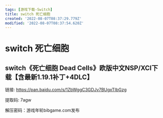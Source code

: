 ```yaml
---
tags: [游戏下载-Switch]
title: switch 死亡细胞
created: '2022-08-07T08:37:29.779Z'
modified: '2022-08-07T08:37:54.620Z'
---
```


# switch 死亡细胞

## switch《死亡细胞 Dead Cells》欧版中文NSP/XCI下载【含最新1.19.1补丁+4DLC】

链接: https://pan.baidu.com/s/1ZbWggC3GDJv7BUgxTIbGzg 

提取码: 7agw

解压密码：游戏年轮bibgame.com发布
